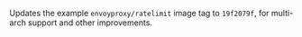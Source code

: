 Updates the example `envoyproxy/ratelimit` image tag to `19f2079f`, for multi-arch support and other improvements.